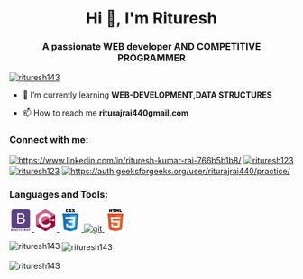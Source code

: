 <h1 align="center">Hi 👋, I'm Rituresh</h1>
<h3 align="center">A passionate WEB developer AND COMPETITIVE PROGRAMMER</h3>

<p align="left"> <a href="https://github.com/ryo-ma/github-profile-trophy"><img src="https://github-profile-trophy.vercel.app/?username=rituresh143" alt="rituresh143" /></a> </p>

- 🌱 I’m currently learning **WEB-DEVELOPMENT,DATA STRUCTURES**

- 📫 How to reach me **riturajrai440gmail.com**

<h3 align="left">Connect with me:</h3>
<p align="left">
<a href="https://linkedin.com/in/https://www.linkedin.com/in/rituresh-kumar-rai-766b5b1b8/" target="blank"><img align="center" src="https://raw.githubusercontent.com/rahuldkjain/github-profile-readme-generator/master/src/images/icons/Social/linked-in-alt.svg" alt="https://www.linkedin.com/in/rituresh-kumar-rai-766b5b1b8/" height="30" width="40" /></a>
<a href="https://www.codechef.com/users/rituresh123" target="blank"><img align="center" src="https://cdn.jsdelivr.net/npm/simple-icons@3.1.0/icons/codechef.svg" alt="rituresh123" height="30" width="40" /></a>
<a href="https://codeforces.com/profile/rituresh123" target="blank"><img align="center" src="https://cdn.jsdelivr.net/npm/simple-icons@3.0.1/icons/codeforces.svg" alt="rituresh123" height="30" width="40" /></a>
<a href="https://auth.geeksforgeeks.org/user/https://auth.geeksforgeeks.org/user/riturajrai440/practice/" target="blank"><img align="center" src="https://raw.githubusercontent.com/rahuldkjain/github-profile-readme-generator/master/src/images/icons/Social/geeks-for-geeks.svg" alt="https://auth.geeksforgeeks.org/user/riturajrai440/practice/" height="30" width="40" /></a>
</p>

<h3 align="left">Languages and Tools:</h3>
<p align="left"> <a href="https://getbootstrap.com" target="_blank"> <img src="https://raw.githubusercontent.com/devicons/devicon/master/icons/bootstrap/bootstrap-plain-wordmark.svg" alt="bootstrap" width="40" height="40"/> </a> <a href="https://www.w3schools.com/cpp/" target="_blank"> <img src="https://raw.githubusercontent.com/devicons/devicon/master/icons/cplusplus/cplusplus-original.svg" alt="cplusplus" width="40" height="40"/> </a> <a href="https://www.w3schools.com/css/" target="_blank"> <img src="https://raw.githubusercontent.com/devicons/devicon/master/icons/css3/css3-original-wordmark.svg" alt="css3" width="40" height="40"/> </a> <a href="https://git-scm.com/" target="_blank"> <img src="https://www.vectorlogo.zone/logos/git-scm/git-scm-icon.svg" alt="git" width="40" height="40"/> </a> <a href="https://www.w3.org/html/" target="_blank"> <img src="https://raw.githubusercontent.com/devicons/devicon/master/icons/html5/html5-original-wordmark.svg" alt="html5" width="40" height="40"/> </a> </p>

<p><img align="left" src="https://github-readme-stats.vercel.app/api/top-langs?username=rituresh143&show_icons=true&locale=en&layout=compact" alt="rituresh143" /></p>

<p>&nbsp;<img align="center" src="https://github-readme-stats.vercel.app/api?username=rituresh143&show_icons=true&locale=en" alt="rituresh143" /></p>

<p><img align="center" src="https://github-readme-streak-stats.herokuapp.com/?user=rituresh143&" alt="rituresh143" /></p>

